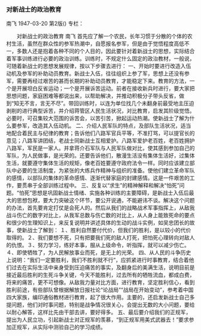 ### 对新战士的政治教育
南飞
1947-03-20
第2版()
专栏：

　　对新战士的政治教育
    南飞
    首先应了解一个农民，长年习惯于分散的个体的农村生活，虽然在群众性的参军热潮中，自愿报名参军，但是由于觉悟程度高低不一，多数人还是抱着各种不同的个人目的，因此要针对着新战士的思想，实际结合着军事训练进行必要的政治训练。训练时，不规定什么固定的政治教材，一般说，可随着新战士的思想发展规律，按以下步骤去进行：
    一、开始时要进行改造入伍动机及参军的补助动员教育。新战士入伍，往往组织上参了军，思想上还没有参军，需要再经过艰苦的甚而长期的补助动员教育，才能稳定下来。教育的方法，一个是开展坦白反省运动；一个是开展诉苦运动。前者在接收新兵时进行，要大家把思想问题，家庭困难等都说出来，以帮助解决，并推动积极分子带头反省，做到“知无不言，言无不尽”。带回训练时，以连为单位找几个未翻身前最受地主压迫剥削的进行典型诉苦，并介绍蒋管区人民生活状况，对比教育，启发其阶级觉悟。必要时，可召集较大范围的诉苦会，以苦引苦，掀起运动热潮。使新战士了解为什么要参军，改造其入伍动机。
    二、介绍人民军队的特点，及部队生活状况，适当地配合着民主与纪律的教育；告诉他们八路军官兵平等，不准打骂，可以提官长的意见；八路军讲团结，老战士同新战士互相爱护。八路军爱护老百姓，老百姓拥护八路军，军民是一家人。并拿蒋介石军队与人民军队做对比，使其感到参加自己的军队，为人民做事，是光荣的。还要告诉他们，散漫生活没有集体生活好，过集体生活，就要遵守集体生活的规矩，像老百姓要遵守政府法令一样。同时应该建立部队中必要的生活制度，为紧张的大练兵作精神与组织的准备。使他们建立革命军队的感情，以部队的集体的革命感情、逐渐代替家庭的封建感情。这是一件艰苦的工作，要贯串于全部训练过程中。
    三、反复以“求生”的精神解释和解决“怕死”问题。“怕死”思想是巩固新战士情绪、实施各种训练的主要障碍，是新战士入伍后最大的思想包袱，要大力突破这个环节，要公开说通，不能避讳不谈。解决这个问题的办法，首先要肯定打仗是会死人的。然后从我们的战略战术军事指挥上，从敌我战斗伤亡的数字对比上，从我军总数与伤亡数的对比上，从人身上能致死命的要点和很少的生理知识上，来反复说明并讲述具体的生动的战斗实例，如吴忠团长的故事，使新战士了解到：
    １、胜利自然要付代价，但我们的胜利，是以较小的代价取得的。２、我们要想不死，只有把要我们死的敌人打死，把怕死心理转向对敌人的仇恨。３、努力学习，练好本事，服从上级命令，听指挥，就可以减少伤亡。４、即使牺牲了，为人民解放事业而死，是无上的光荣。
    四、从人民的斗争历史上说明：“我们一定要胜利，我们不胜利就不行”，应抓紧进行时事教育，结合着他们过去在实际生活中亲身受到压迫痛苦的事实，及翻身后的美满生活，说明目前是接近最后胜利的生死斗争关键，今天不能胜利，过去所有的牺牲流血，都成白费，将来的痛苦，更不可想像。从敌我力量对比方面，进行教育，坚定胜利信心，看到胜利前途，有些部队曾根据解放日报社论“论战局”“战局在开始变动”，参考着中国四大家族，编印通俗教材进行教育，起了很大作用。主要的，还启发新战士自己多提问题，他们对时事问题，特别是战争情况很关心，会提出无数的大小问题，要给以耐心解答，这样比先由干部去讲，要好得多。
    五、最后要介绍我们的正规军，提出为人民立功，引起新战士对正规军的羡慕，“到正规军用美式武器去！”要求参加正规军，从实际中测验自己的学习成绩。
